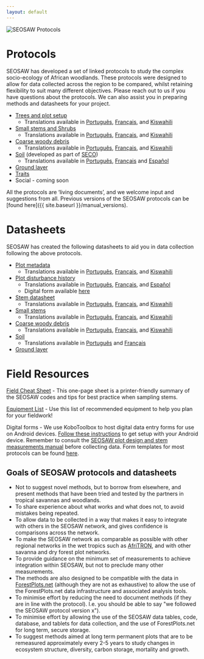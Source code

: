 ```yaml
---
layout: default
---
```

<img src="{{ site.baseurl }}/images/seosaw_protocol_figure2.png" alt="SEOSAW Protocols">

# Protocols

SEOSAW has developed a set of linked protocols to study the complex socio-ecology of African woodlands. These protocols were designed to allow for data collected across the region to be compared, whilst retaining flexibility to suit many different objectives. Please reach out to us if you have questions about the protocols.  We can also assist you in preparing methods and datasheets for your project. 

* [Trees and plot setup][1] 
	* Translations available in [Português][1a], [Français][1b], and [Kiswahili][1c] 
* [Small stems and Shrubs][2] 
    * Translations available in [Português][2a], [Français][2b], and [Kiswahili][2c] 
* [Coarse woody debris][3] 
    * Translations available in [Português][3a], [Français][3b], and [Kiswahili][3c] 
* [Soil][4] (developed as part of [SECO](https://blogs.ed.ac.uk/seco-project/)) 
    * Translations available in [Português][4a], [Français][4b] and [Español][4c] 
* [Ground layer][5] 
* [Traits][6]
* Social - coming soon 

All the protocols are ‘living documents’, and we welcome input and suggestions from all. Previous versions of the SEOSAW protocols can be [found here]({{ site.baseurl }}/manual_versions).


[1]: https://bitbucket.org/miombo/seosaw/raw/master/doc/manuals/field_manual/versions/seosaw_field_manual_latest_en.pdf
[1a]: https://bitbucket.org/miombo/seosaw/raw/master/doc/manuals/field_manual/versions/seosaw_field_manual_latest_pt.pdf
[1b]: https://bitbucket.org/miombo/seosaw/raw/master/doc/manuals/field_manual/versions/seosaw_field_manual_latest_fr.pdf
[1c]: https://bitbucket.org/miombo/seosaw/raw/master/doc/manuals/field_manual/versions/seosaw_field_manual_latest_sw.pdf

[2]: https://bitbucket.org/miombo/seosaw/raw/master/doc/manuals/small_stems/versions/seosaw_small_stems_manual_latest_en.pdf
[2a]: https://bitbucket.org/miombo/seosaw/raw/master/doc/manuals/small_stems/versions/seosaw_small_stems_manual_latest_pt.pdf
[2b]: https://bitbucket.org/miombo/seosaw/raw/master/doc/manuals/small_stems/versions/seosaw_small_stems_manual_latest_fr.pdf
[2c]: https://bitbucket.org/miombo/seosaw/raw/master/doc/manuals/small_stems/versions/seosaw_small_stems_manual_latest_sw.pdf

[3]: https://bitbucket.org/miombo/seosaw/raw/master/doc/manuals/cwd/versions/cwd_latest_en.pdf
[3a]: https://bitbucket.org/miombo/seosaw/raw/master/doc/manuals/cwd/versions/cwd_latest_pt.pdf
[3b]: https://bitbucket.org/miombo/seosaw/raw/master/doc/manuals/cwd/versions/cwd_latest_fr.pdf
[3c]: https://bitbucket.org/miombo/seosaw/raw/master/doc/manuals/cwd/versions/cwd_latest_sw.pdf

[4]: https://bitbucket.org/miombo/seosaw/raw/master/doc/manuals/soil_manual/versions/SECO_soil_protocol_latest_en.pdf
[4a]: https://bitbucket.org/miombo/seosaw/raw/master/doc/manuals/soil_manual/versions/SECO_soil_protocol_latest_pt.pdf
[4b]:https://bitbucket.org/miombo/seosaw/raw/master/doc/manuals/soil_manual/versions/SECO_soil_protocol_latest_fr.pdf
[4c]:https://bitbucket.org/miombo/seosaw/raw/master/doc/manuals/soil_manual/versions/SECO_soil_protocol_latest_es.pdf

[5]: https://bitbucket.org/miombo/seosaw/raw/master/doc/manuals/ground_layer/versions/seosaw_ground_layer_manual_latest_en.pdf

[6]: https://bitbucket.org/miombo/seosaw/raw/master/doc/manuals/traits_manual/versions/seosaw_traits_manual_latest_en.pdf

# Datasheets
SEOSAW has created the following datasheets to aid you in data collection following the above protocols. 

* [Plot metadata][7] 
   * Translations available in [Português][7a], [Français][7b], and [Kiswahili][7c] 
* [Plot disturbance history][8] 
   * Translations available in [Português][8a], [Français][8b], and [Español][8c]
   * Digital form available [here](https://ee.kobotoolbox.org/x/HMyFegmI) 
* [Stem datasheet][9] 
   * Translations available in [Português][9a], [Français][9b], and [Kiswahili][9c] 
* [Small stems][10] 
   * Translations available in [Português][10a], [Français][10b], and [Kiswahili][10c] 
* [Coarse woody debris][11] 
   * Translations available in [Português][11a], [Français][11b], and [Kiswahili][11c] 
* [Soil][12] 
   * Translations available in [Português][12a] and [Français][12b] 
* [Ground layer][13] 

[7]: https://bitbucket.org/miombo/seosaw/raw/master/doc/forms/field_sheets/plot/versions/plot_latest_en.pdf
[7a]: https://bitbucket.org/miombo/seosaw/raw/master/doc/forms/field_sheets/plot/versions/plot_latest_pt.pdf
[7b]: https://bitbucket.org/miombo/seosaw/raw/master/doc/forms/field_sheets/plot/versions/plot_latest_fr.pdf
[7c]: https://bitbucket.org/miombo/seosaw/raw/master/doc/forms/field_sheets/plot/versions/plot_latest_sw.pdf

[8]: https://bitbucket.org/miombo/seosaw/raw/master/doc/forms/field_sheets/disturbance/versions/disturbance_latest_en.pdf
[8a]: https://bitbucket.org/miombo/seosaw/raw/master/doc/forms/field_sheets/disturbance/versions/disturbance_latest_pt.pdf
[8b]:https://bitbucket.org/miombo/seosaw/raw/master/doc/forms/field_sheets/disturbance/versions/disturbance_latest_fr.pdf
[8c]:https://bitbucket.org/miombo/seosaw/raw/master/doc/forms/field_sheets/disturbance/versions/disturbance_latest_es.pdf
[8d]:https://bitbucket.org/miombo/seosaw/raw/master/doc/forms/odk/forms/disturbance/versions/disturbance.xls

[9]: https://bitbucket.org/miombo/seosaw/raw/master/doc/forms/field_sheets/stem/versions/stem_latest_en.pdf
[9a]: https://bitbucket.org/miombo/seosaw/raw/master/doc/forms/field_sheets/stem/versions/stem_latest_pt.pdf
[9b]: https://bitbucket.org/miombo/seosaw/raw/master/doc/forms/field_sheets/stem/versions/stem_latest_fr.pdf
[9c]: https://bitbucket.org/miombo/seosaw/raw/master/doc/forms/field_sheets/stem/versions/stem_latest_sw.pdf

[10]: https://bitbucket.org/miombo/seosaw/raw/master/doc/forms/field_sheets/small_stem/versions/small_stem_latest_en.xlsx
[10a]: https://bitbucket.org/miombo/seosaw/raw/master/doc/forms/field_sheets/small_stem/versions/small_stem_latest_pt.xlsx
[10b]: https://bitbucket.org/miombo/seosaw/raw/master/doc/forms/field_sheets/small_stem/versions/small_stem_latest_fr.xlsx
[10c]: https://bitbucket.org/miombo/seosaw/raw/master/doc/forms/field_sheets/small_stem/versions/small_stem_latest_sw.xlsx

[11]: https://bitbucket.org/miombo/seosaw/raw/master/doc/forms/field_sheets/cwd/versions/cwd_latest_en.xlsx
[11a]: https://bitbucket.org/miombo/seosaw/raw/master/doc/forms/field_sheets/cwd/versions/cwd_latest_pt.xlsx
[11b]: https://bitbucket.org/miombo/seosaw/raw/master/doc/forms/field_sheets/cwd/versions/cwd_latest_fr.xlsx
[11c]: https://bitbucket.org/miombo/seosaw/raw/master/doc/forms/field_sheets/cwd/versions/cwd_latest_sw.xlsx

[12]: https://bitbucket.org/miombo/seosaw/raw/master/doc/forms/field_sheets/soil/versions/soil_latest_en.xlsx
[12a]: https://bitbucket.org/miombo/seosaw/raw/master/doc/forms/field_sheets/soil/versions/soil_latest_pt.xlsx
[12b]:https://bitbucket.org/miombo/seosaw/raw/master/doc/forms/field_sheets/soil/versions/soil_latest_fr.xlsx

[13]: https://bitbucket.org/miombo/seosaw/raw/master/doc/forms/field_sheets/ground_layer/versions/ground_layer_latest_en.xlsx

# Field Resources

[Field Cheat Sheet](https://bitbucket.org/miombo/seosaw/raw/master/doc/manuals/cheat_sheet/versions/cheat_sheet_latest.pdf) - This one-page sheet is a printer-friendly summary of the SEOSAW codes and tips for best practice when sampling stems.  

[Equipment List](https://bitbucket.org/miombo/seosaw/raw/master/doc/manuals/equipment_list/equipment_list_Oct2021.xlsx) - Use this list of recommended equipment to help you plan for your fieldwork!  

Digital forms - We use KoboToolbox to host digital data entry forms for use on Android devices. [Follow these instructions](https://bitbucket.org/miombo/seosaw/raw/master/doc/forms/odk/filling_forms.txt) to get setup with your Android device. Remember to consult the [SEOSAW plot design and stem measurements manual][1] before collecting data. Form templates for most protocols can be found [here](https://bitbucket.org/miombo/seosaw/raw/master/doc/forms/odk/forms/forms.zip).

## Goals of SEOSAW protocols and datasheets  

* Not to suggest novel methods, but to borrow from elsewhere, and present methods that have been tried and tested by the partners in tropical savannas and woodlands.
* To share experience about what works and what does not, to avoid mistakes being repeated.
* To allow data to be collected in a way that makes it easy to integrate with others in the SEOSAW network, and gives confidence is comparisons across the network.
* To make the SEOSAW network as comparable as possible with other regional networks in the wet tropics such as [AfriTRON](http://www.afritron.org), and with other savanna and dry forest plot networks.
* To provide guidance on the minimum set of measurements to achieve integration within SEOSAW, but not to preclude many other measurements. 
* The methods are also designed to be compatible with the data in [ForestPlots.net](https://www.forestplots.net) (although they are not as exhaustive) to allow the use of the ForestPlots.net data infrastructure and associated analysis tools.
* To minimise effort by reducing the need to document methods (if they are in line with the protocol). I.e. you should be able to say "we followed the SEOSAW protocol version x").
* To minimise effort by allowing the use of the SEOSAW data tables, code, database, and tablets for data collection, and the use of ForestPlots.net for long term, secure storage.
* To suggest methods aimed at long term permanent plots that are to be remeasured approximately every 2-5 years to study changes in ecosystem structure, diversity, carbon storage, mortality and growth. 

